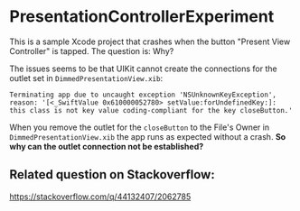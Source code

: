 # PresentationControllerExperiment

This is a sample Xcode project that crashes when the button "Present View Controller" is tapped. The question is: Why?

The issues seems to be that UIKit cannot create the connections for the outlet set in `DimmedPresentationView.xib`:

    Terminating app due to uncaught exception 'NSUnknownKeyException', 
    reason: '[<_SwiftValue 0x610000052780> setValue:forUndefinedKey:]: 
    this class is not key value coding-compliant for the key closeButton.'

When you remove the outlet for the `closeButton` to the File's Owner in `DimmedPresentationView.xib` the app runs as expected without a crash. **So why can the outlet connection not be established?**

## Related question on Stackoverflow:

https://stackoverflow.com/q/44132407/2062785
